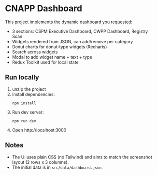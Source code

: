 # CNAPP Dashboard 

This project implements the dynamic dashboard you requested:
- 3 sections: CSPM Executive Dashboard, CWPP Dashboard, Registry Scan
- Widgets rendered from JSON, can add/remove per category
- Donut charts for donut-type widgets (Recharts)
- Search across widgets
- Modal to add widget name + text + type
- Redux Toolkit used for local state

## Run locally

1. unzip the project
2. Install dependencies:
   ```
   npm install
   ```
3. Run dev server:
   ```
   npm run dev
   ```
4. Open http://localhost:3000

## Notes
- The UI uses plain CSS (no Tailwind) and aims to match the screenshot layout (2 rows x 3 columns).
- The initial data is in `src/data/dashboard.json`.
